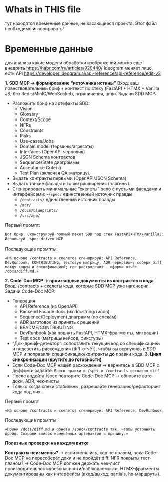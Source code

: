 # Whats in THIS file 
тут находятся временные данные, не касающиеся проекта. 
Этот файл необходимо игнорировать!

# Временные данные
для анализа какие  модели обработки изображений можно еще внедрить 
https://habr.com/ru/articles/920440/
Ideogram меняет лицо, есть API
https://developer.ideogram.ai/api-reference/api-reference/edit-v3


**1. SDD MCP → формирование “источника истины”**
Вход: ваш повествовательный бриф + контекст по стеку (FastAPI + HTMX + Vanilla JS; без Redis/MinIO/WebSocket), ограничения, цели.
Задачи SDD MCP:
- Разложить бриф на артефакты SDD:
   - Vision
   - Glossary
   - Context/Scope
   - NFRs
   - Constraints
   - Risks
   - Use-cases/Jobs
   - Domain model (термины/агрегаты)
   - Interfaces (OpenAPI черновик)
   - JSON Schema контрактов
   - Sequence/State диаграммы
   - Acceptance Criteria
   - Test Plan (включая QA-матрицу).
- Выдать контракты первыми (OpenAPI/JSON Schema)
- Выдать тонкие фасады и точки расширения (плагины).
- Сгенерировать минимальные “скелеты” репо  с пустыми фасадами и интерфейсами:
   -`/spec/`  единственный источник правды
   - `/contracts/`  единственный источник правды
   - `/adr/`
   - `/docs/blueprints/`
   - `/src/app/`

Первый промпт: 
```markdown
Вот бриф. Сконструируй полный пакет SDD под стек FastAPI+HTMX+VanillaJS (без Redis/MinIO/WebSocket). Контракт-first: сгенерируй OpenAPI и JSON Schema первыми. Далее: NFR, Use-cases, Domain, Sequence, Acceptance Criteria, Test Plan. Разложи по папкам /spec, /contracts, /adr, дай короткий индекс артефактов.
Используй  spec-driven MCP
```
Последующие промпты:
```
«На основе /contracts и скелетов сгенерируй: API Reference, DevRunbook, CONTRIBUTING, тестовую матрицу, ADR черновики; собери diff между кодом и спецификацией; где расхождения — оформи отчёт /docs/diff.md.»
```

**2. Code-Doc MCP → производные документы из контрактов и кода**
Вход: /contracts + скелеты кода, которые SDD MCP уже нагенерил.
Задачи Code-Doc MCP:
- Генерация 
   - API Reference (из OpenAPI)
   - Backend Facade docs (из docstring/типов)
   - Sequence/Deployment диаграмм (по спекам)
   - ADR заготовок из принятых решений
   - README/CONTRIBUTING
   - DevRunbook (как поднять FastAPI, HTMX-фрагменты, миграции)
   - Test docs (матрицы кейсов, фикстуры)
- “Док-дрейф-детектор”: сопоставить текущий код со спецификацией и подсветить расхождения (diff-отчёт), чтобы вы вернулись в SDD MCP и поправили спецификацию/контракты **до** правки кода.
**3. Цикл синхронизации (крутите до готовности)**
- Если Code-Doc MCP нашёл расхождения → вернитесь в SDD MCP с диффом и задайте: `Внеси правки в /spec и /contracts согласно diff`
- После апдейта /spec повторите Code-Doc MCP → обновите авто-доки, ADR, чек-листы
- Только когда спеки стабильны, разрешайте генерацию/рефакторинг кода под них.

Первый промпт
```markdown
«На основе /contracts и скелетов сгенерируй: API Reference, DevRunbook, CONTRIBUTING, тестовую матрицу, ADR черновики; собери diff между кодом и спецификацией; где расхождения — оформи отчёт /docs/diff.md. Используй code-doc MCP.
```
Последующие промпты:
```
«Прими /docs/diff.md и обнови /spec+/contracts так, чтобы устранить дрейф. Сохрани список изменённых артефактов и причину.»
```

**Полезные проверки на каждом витке**

**Контракты неизменны?** → если менялись, код не правим, пока Code-Doc MCP не пересоберёт доки и не пройдёт diff.
NFR покрыты тест-планом? → Code-Doc MCP должен держать чек-лист производительности/безопасности/наблюдаемости.
HTMX-фрагменты документированы как интерфейсы (вход/выход, partials, hx-маршруты).
